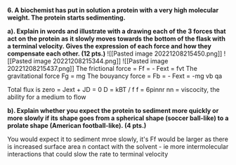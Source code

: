 **6. A biochemist has put in solution a protein with a very high molecular weight. The protein starts sedimenting.**

**a). Explain in words and illustrate with a drawing each of the 3 forces that act on the protein as it slowly moves towards the bottom of the flask with a terminal velocity. Gives the expression of each force and how they compensate each other. (12 pts.)**
![[Pasted image 20221208215450.png]]
![[Pasted image 20221208215344.png]]
![[Pasted image 20221208215437.png]]
The frictional force = Ff = - Fext = fvt
The gravitational force Fg = mg
The bouyancy force = Fb = - Fext = -mg vb qa

Total flux is zero = Jext + JD = 0
D = kBT / f
f = 6pinnr
nn = viscocity, the ability for a medium to flow

**b). Explain whether you expect the protein to sediment more quickly or more slowly if its shape goes from a spherical shape (soccer ball-like) to a prolate shape (American football-like). (4 pts.)**

You would expect it to sediment mroe slowly, it's Ff would be larger as there is increased surface area n contact with the solvent - ie more intermolecular interactions that could slow the rate to terminal velocity